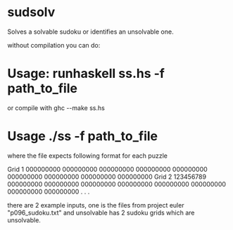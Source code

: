 # sudsolv

Solves a solvable sudoku or identifies an unsolvable one.

without compilation you can do:
# Usage: runhaskell ss.hs -f path_to_file

or compile with ghc --make ss.hs
# Usage ./ss -f path_to_file



where the file expects following format for each puzzle

Grid 1
000000000
000000000
000000000
000000000
000000000
000000000
000000000
000000000
000000000
Grid 2
123456789
000000000
000000000
000000000
000000000
000000000
000000000
000000000
000000000
.
.
.

there are 2 example inputs, one is the files from project euler "p096_sudoku.txt"
and unsolvable has 2 sudoku grids which are unsolvable.





